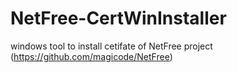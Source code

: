 NetFree-CertWinInstaller
=========================

windows tool to install cetifate of NetFree project (https://github.com/magicode/NetFree)
